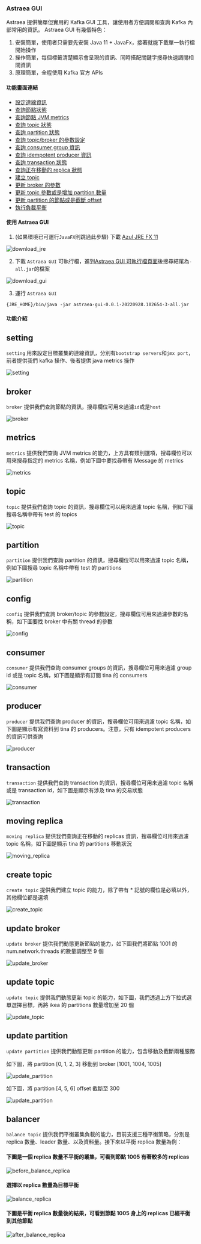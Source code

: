 ### Astraea GUI

Astraea 提供簡單但實用的 Kafka GUI 工具，讓使用者方便調閱和查詢 Kafka 內部常用的資訊。 Astraea GUI 有幾個特色：

1. 安裝簡單，使用者只需要先安裝 Java 11 + JavaFx，接著就能下載單一執行檔開始操作
2. 操作簡單，每個標籤清楚顯示會呈現的資訊、同時搭配關鍵字搜尋快速調閱相關資訊
3. 原理簡單，全程使用 Kafka 官方 APIs

#### 功能畫面連結

- [設定連線資訊](#setting)
- [查詢節點狀態](#broker)
- [查詢節點 JVM metrics](#metrics)
- [查詢 topic 狀態](#topic)
- [查詢 partition 狀態](#partition)
- [查詢 topic/broker 的參數設定](#config)
- [查詢 consumer group 資訊](#consumer)
- [查詢 idempotent producer 資訊](#producer)
- [查詢 transaction 狀態](#transaction)
- [查詢正在移動的 replica 狀態](#moving-replica)
- [建立 topic](#create-topic)
- [更新 broker 的參數](#update-broker)
- [更新 topic 參數或是增加 partition 數量](#update-topic)
- [更新 partition 的節點或是截斷 offset](#update-partition)
- [執行負載平衡](#balancer)

#### 使用 Astraea GUI

1. (如果環境已可運行`JavaFX`則跳過此步驟) 下載 [Azul JRE FX 11](https://www.azul.com/downloads/?version=java-11-lts&os=windows&architecture=x86-64-bit&package=jre-fx)

![download_jre](gui/download_jre.png)

2. 下載 `Astraea GUI` 可執行檔，進到[Astraea GUI 可執行檔頁面](https://github.com/skiptests/astraea/packages/1652248)後搜尋結尾為`-all.jar`的檔案

![download_gui](gui/download_gui.png)

3. 運行 `Astraea GUI`

```shell
{JRE_HOME}/bin/java -jar astraea-gui-0.0.1-20220928.102654-3-all.jar
```

#### 功能介紹

## setting

`setting` 用來設定目標叢集的連線資訊，分別有`bootstrap servers`和`jmx port`，前者提供我們 kafka 操作、後者提供 java metrics 操作

![setting](gui/setting.png)

## broker
`broker` 提供我們查詢節點的資訊，搜尋欄位可用來過濾`id`或是`host`

![broker](gui/broker.png)

## metrics
`metrics` 提供我們查詢 JVM metrics 的能力，上方具有類別選項，搜尋欄位可以用來搜尋指定的 metrics 名稱，例如下圖中要找尋帶有 Message 的 metrics

![metrics](gui/metrics.png)

## topic
`topic` 提供我們查詢 topic 的資訊，搜尋欄位可以用來過濾 topic 名稱，例如下圖搜尋名稱中帶有 test 的 topics

![topic](gui/topic.png)

## partition
`partition` 提供我們查詢 partition 的資訊，搜尋欄位可以用來過濾 topic 名稱，例如下圖搜尋 topic 名稱中帶有 test 的 partitions

![partition](gui/partition.png)

## config
`config` 提供我們查詢 broker/topic 的參數設定，搜尋欄位可用來過濾參數的名稱，如下圖要找 broker 中有關 thread 的參數

![config](gui/config.png)

## consumer
`consumer` 提供我們查詢 consumer groups 的資訊，搜尋欄位可用來過濾 group id 或是 topic 名稱，如下圖是顯示有訂閱 tina 的 consumers

![consumer](gui/consumer.png)

## producer
`producer` 提供我們查詢 producer 的資訊，搜尋欄位可用來過濾 topic 名稱，如下圖是顯示有寫資料到 tina 的 producers。注意，只有 idempotent producers 的資訊可供查詢

![producer](gui/producer.png)

## transaction
`transaction` 提供我們查詢 transaction 的資訊，搜尋欄位可用來過濾 topic 名稱或是 transaction id，如下圖是顯示有涉及 tina 的交易狀態

![transaction](gui/transaction.png)

## moving replica
`moving replica` 提供我們查詢正在移動的 replicas 資訊，搜尋欄位可用來過濾 topic 名稱，如下圖是顯示 tina 的 partitions 移動狀況

![moving_replica](gui/moving_replica.png)

## create topic
`create topic` 提供我們建立 topic 的能力，除了帶有 * 記號的欄位是必填以外，其他欄位都是選填

![create_topic](gui/create_topic.png)

## update broker
`update broker` 提供我們動態更新節點的能力，如下圖我們將節點 1001 的 num.network.threads 的數量調整至 9 個

![update_broker](gui/update_broker.png)

## update topic
`update topic` 提供我們動態更新 topic 的能力，如下圖，我們透過上方下拉式選單選擇目標，再將 ikea 的 partitions 數量增加至 20 個 

![update_topic](gui/update_topic.png)

## update partition
`update partition` 提供我們動態更新 partition 的能力，包含移動及截斷兩種服務

如下圖，將 partition [0, 1, 2, 3] 移動到 broker [1001, 1004, 1005]

![update_partition](gui/update_partition_move.png)

如下圖，將 partition [4, 5, 6] offset 截斷至 300

![update_partition](gui/update_partition_truncate.png)

## balancer
`balance topic` 提供我們平衡叢集負載的能力，目前支援三種平衡策略，分別是 replica 數量、leader 數量、以及資料量。接下來以平衡 replica 數量為例：

#### 下圖是一個 replica 數量不平衡的叢集，可看到節點 1005 有著較多的 replicas
![before_balance_replica](gui/before_balance_replica.png)

#### 選擇以 replica 數量為目標平衡
![balance_replica](gui/balance_replica.png)

#### 下圖是平衡 replica 數量後的結果，可看到節點 1005 身上的 replicas 已經平衡到其他節點
![after_balance_replica](gui/after_balance_replica.png)